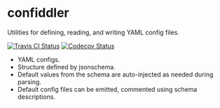 confiddler
==========

Utilities for defining, reading, and writing YAML config files. 

[![Travis CI Status](https://travis-ci.com/stuarteberg/confiddler.svg?branch=master)](https://travis-ci.com/stuarteberg/confiddler)
[![Codecov Status](https://codecov.io/gh/stuarteberg/confiddler/branch/master/graph/badge.svg)](https://codecov.io/gh/stuarteberg/confiddler)

- YAML configs.
- Structure defined by jsonschema.
- Default values from the schema are auto-injected as needed during parsing.
- Default config files can be emitted, commented using schema descriptions.

